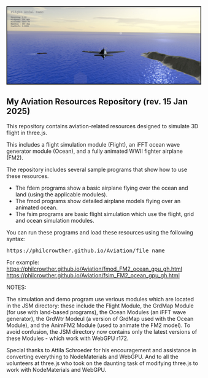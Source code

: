 <img border="2" src="textures/images/fsim_240824.jpg" style="float: center">

<h2>My Aviation Resources Repository (rev. 15 Jan 2025)</h2>
<p>
This repository contains aviation-related resources designed to simulate 3D flight in three.js.
</p><p>
This includes a flight simulation module (Flight), an iFFT ocean wave generator module (Ocean), and a fully animated WWII fighter airplane (FM2).
</p><p>
The repository includes several sample programs that show how to use these resources.
</p><ul>
	<li>The fdem programs show a basic airplane flying over the ocean and land (using the applicable modules).</li>
	<li>The fmod programs show detailed airplane models flying over an animated ocean.</li>
	<li>The fsim programs are basic flight simulation which use the flight, grid and ocean simulation modules.</li>
</ul><p>
You can run these programs and load these resources using the following syntax:
<pre>https://philcrowther.github.io/Aviation/file_name</pre>

For example:<br>
https://philcrowther.github.io/Aviation/fmod_FM2_ocean_gpu_gh.html<br>
https://philcrowther.github.io/Aviation/fsim_FM2_ocean_gpu_gh.html

NOTES:
<p>
The simulation and demo program use verious modules which are located in the JSM directory: these include the Flight Module, the GrdMap Module (for use with land-based programs), the Ocean Modules (an iFFT wave generator), the GrdWtr Modeul (a version of GrdMap used with the Ocean Module), and the AnimFM2 Module (used to animate the FM2 model). To avoid confusion, the JSM directory now contains only the latest versions of these Modules - which work with WebGPU r172.
</p><p>
Special thanks to Attila Schroeder for his encouragement and assistance in converting everything to NodeMaterials and WebGPU. And to all the volunteers at three.js who took on the daunting task of modifying three.js to work with NodeMaterials and WebGPU.
</p>
